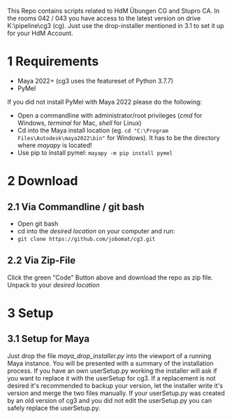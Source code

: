 This Repo contains scripts related to HdM Übungen CG and Stupro CA.
In the rooms 042 / 043 you have access to the latest version on drive K:\pipeline\cg3 (cg). Just use the drop-installer mentioned in 3.1 to set it up for your HdM Account. 

# 1 Requirements
+ Maya 2022+ (cg3 uses the featureset of Python 3.7.7)
+ PyMel

If you did not install PyMel with Maya 2022 please do the following:
+ Open a commandline with administrator/root privileges (*cmd* for Windows, *terminal* for Mac, *shell* for Linux)
+ Cd into the Maya install location (eg. ```cd "C:\Program Files\Autodesk\maya2022\bin"``` for Windows). It has to be the directory where *mayapy* is located!
+ Use pip to install pymel: ```mayapy -m pip install pymel```

# 2 Download

## 2.1 Via Commandline / git bash
+ Open git bash
+ cd into the *desired location* on your computer and run:
+ ```git clone https://github.com/jobomat/cg3.git```

## 2.2 Via Zip-File
Click the green "Code" Button above and download the repo as zip file. Unpack to your *desired location*

# 3 Setup

## 3.1 Setup for Maya
Just drop the file *maya_drop_installer.py* into the viewport of a running Maya instance. You will be presented with a summary of the installation process. If you have an own userSetup.py working the installer will ask if you want to replace it with the userSetup for cg3. If a replacement is not desired it's recommended to backup your version, let the installer write it's version and merge the two files manually. If your userSetup.py was created by an old version of cg3 and you did not edit the userSetup.py you can safely replace the userSetup.py.
